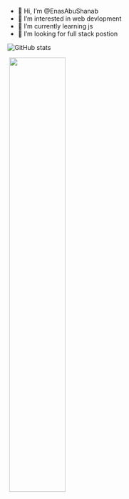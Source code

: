 - 👋 Hi, I’m @EnasAbuShanab
- 👀 I’m interested in web devlopment 
- 🌱 I’m currently learning js
- 💞️ I’m looking for full stack postion


<!---
EnasAbuShanab/EnasAbuShanab is a ✨ special ✨ repository because its `README.md` (this file) appears on your GitHub profile.
You can click the Preview link to take a look at your changes.
--->

![GitHub stats](https://github-readme-stats.vercel.app/api?username=EnasAbuShanab&show_icons=true/)  
<p>&nbsp;<img src="https://github-readme-stats.vercel.app/api/top-langs/?username=EnasAbuShanab&layout=compact" width="50%"/></p>
